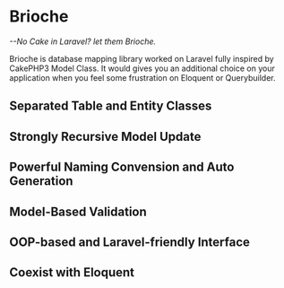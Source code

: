 # Brioche 

*--No Cake in Laravel?  let them Brioche.*

Brioche is database mapping library worked on Laravel fully inspired by CakePHP3 Model Class.
It would gives you an additional choice on your application when you feel some frustration on Eloquent or Querybuilder.

## Separated Table and Entity Classes

## Strongly Recursive Model Update

## Powerful Naming Convension and Auto Generation

## Model-Based Validation

## OOP-based and Laravel-friendly Interface

## Coexist with Eloquent

